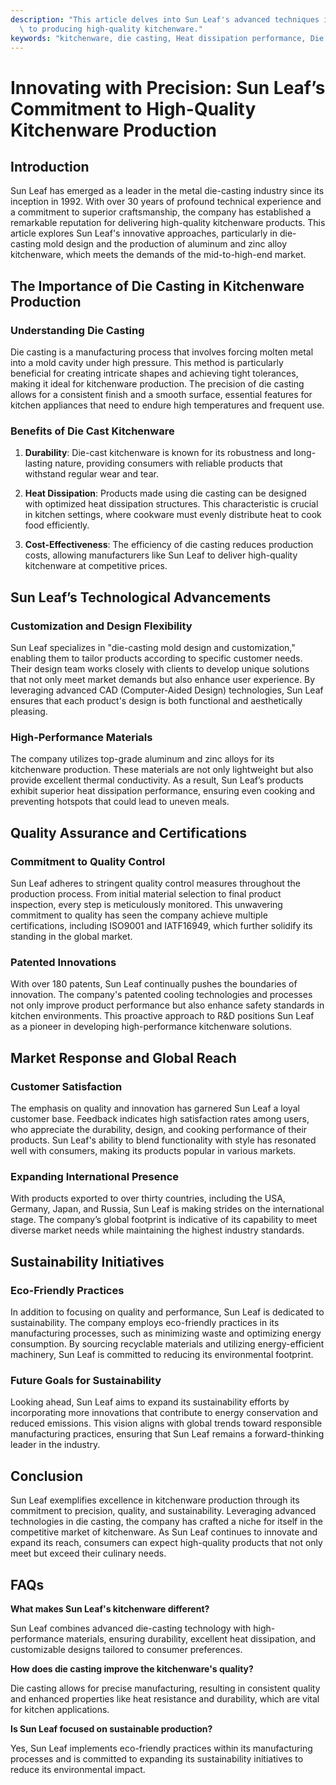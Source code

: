 ```yaml
---
description: "This article delves into Sun Leaf's advanced techniques in die-casting and its dedication\
  \ to producing high-quality kitchenware."
keywords: "kitchenware, die casting, Heat dissipation performance, Die casting process"
---
```

# Innovating with Precision: Sun Leaf’s Commitment to High-Quality Kitchenware Production

## Introduction

Sun Leaf has emerged as a leader in the metal die-casting industry since its inception in 1992. With over 30 years of profound technical experience and a commitment to superior craftsmanship, the company has established a remarkable reputation for delivering high-quality kitchenware products. This article explores Sun Leaf's innovative approaches, particularly in die-casting mold design and the production of aluminum and zinc alloy kitchenware, which meets the demands of the mid-to-high-end market.

## The Importance of Die Casting in Kitchenware Production

### Understanding Die Casting

Die casting is a manufacturing process that involves forcing molten metal into a mold cavity under high pressure. This method is particularly beneficial for creating intricate shapes and achieving tight tolerances, making it ideal for kitchenware production. The precision of die casting allows for a consistent finish and a smooth surface, essential features for kitchen appliances that need to endure high temperatures and frequent use.

### Benefits of Die Cast Kitchenware

1. **Durability**: Die-cast kitchenware is known for its robustness and long-lasting nature, providing consumers with reliable products that withstand regular wear and tear.
   
2. **Heat Dissipation**: Products made using die casting can be designed with optimized heat dissipation structures. This characteristic is crucial in kitchen settings, where cookware must evenly distribute heat to cook food efficiently.

3. **Cost-Effectiveness**: The efficiency of die casting reduces production costs, allowing manufacturers like Sun Leaf to deliver high-quality kitchenware at competitive prices.

## Sun Leaf’s Technological Advancements

### Customization and Design Flexibility

Sun Leaf specializes in "die-casting mold design and customization," enabling them to tailor products according to specific customer needs. Their design team works closely with clients to develop unique solutions that not only meet market demands but also enhance user experience. By leveraging advanced CAD (Computer-Aided Design) technologies, Sun Leaf ensures that each product's design is both functional and aesthetically pleasing.

### High-Performance Materials

The company utilizes top-grade aluminum and zinc alloys for its kitchenware production. These materials are not only lightweight but also provide excellent thermal conductivity. As a result, Sun Leaf’s products exhibit superior heat dissipation performance, ensuring even cooking and preventing hotspots that could lead to uneven meals.

## Quality Assurance and Certifications

### Commitment to Quality Control

Sun Leaf adheres to stringent quality control measures throughout the production process. From initial material selection to final product inspection, every step is meticulously monitored. This unwavering commitment to quality has seen the company achieve multiple certifications, including ISO9001 and IATF16949, which further solidify its standing in the global market.

### Patented Innovations

With over 180 patents, Sun Leaf continually pushes the boundaries of innovation. The company's patented cooling technologies and processes not only improve product performance but also enhance safety standards in kitchen environments. This proactive approach to R&D positions Sun Leaf as a pioneer in developing high-performance kitchenware solutions.

## Market Response and Global Reach

### Customer Satisfaction

The emphasis on quality and innovation has garnered Sun Leaf a loyal customer base. Feedback indicates high satisfaction rates among users, who appreciate the durability, design, and cooking performance of their products. Sun Leaf's ability to blend functionality with style has resonated well with consumers, making its products popular in various markets.

### Expanding International Presence

With products exported to over thirty countries, including the USA, Germany, Japan, and Russia, Sun Leaf is making strides on the international stage. The company’s global footprint is indicative of its capability to meet diverse market needs while maintaining the highest industry standards.

## Sustainability Initiatives

### Eco-Friendly Practices

In addition to focusing on quality and performance, Sun Leaf is dedicated to sustainability. The company employs eco-friendly practices in its manufacturing processes, such as minimizing waste and optimizing energy consumption. By sourcing recyclable materials and utilizing energy-efficient machinery, Sun Leaf is committed to reducing its environmental footprint.

### Future Goals for Sustainability

Looking ahead, Sun Leaf aims to expand its sustainability efforts by incorporating more innovations that contribute to energy conservation and reduced emissions. This vision aligns with global trends toward responsible manufacturing practices, ensuring that Sun Leaf remains a forward-thinking leader in the industry.

## Conclusion

Sun Leaf exemplifies excellence in kitchenware production through its commitment to precision, quality, and sustainability. Leveraging advanced technologies in die casting, the company has crafted a niche for itself in the competitive market of kitchenware. As Sun Leaf continues to innovate and expand its reach, consumers can expect high-quality products that not only meet but exceed their culinary needs.

## FAQs

**What makes Sun Leaf's kitchenware different?**

Sun Leaf combines advanced die-casting technology with high-performance materials, ensuring durability, excellent heat dissipation, and customizable designs tailored to consumer preferences.

**How does die casting improve the kitchenware's quality?**

Die casting allows for precise manufacturing, resulting in consistent quality and enhanced properties like heat resistance and durability, which are vital for kitchen applications.

**Is Sun Leaf focused on sustainable production?**

Yes, Sun Leaf implements eco-friendly practices within its manufacturing processes and is committed to expanding its sustainability initiatives to reduce its environmental impact.

